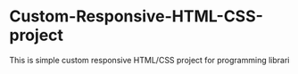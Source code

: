 # Custom-Responsive-HTML-CSS-project
This is simple custom responsive HTML/CSS project for programming librari
